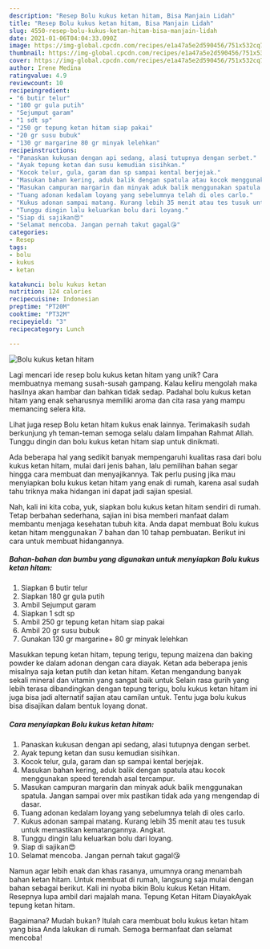 ```yaml
---
description: "Resep Bolu kukus ketan hitam, Bisa Manjain Lidah"
title: "Resep Bolu kukus ketan hitam, Bisa Manjain Lidah"
slug: 4550-resep-bolu-kukus-ketan-hitam-bisa-manjain-lidah
date: 2021-01-06T04:04:33.090Z
image: https://img-global.cpcdn.com/recipes/e1a47a5e2d590456/751x532cq70/bolu-kukus-ketan-hitam-foto-resep-utama.jpg
thumbnail: https://img-global.cpcdn.com/recipes/e1a47a5e2d590456/751x532cq70/bolu-kukus-ketan-hitam-foto-resep-utama.jpg
cover: https://img-global.cpcdn.com/recipes/e1a47a5e2d590456/751x532cq70/bolu-kukus-ketan-hitam-foto-resep-utama.jpg
author: Irene Medina
ratingvalue: 4.9
reviewcount: 10
recipeingredient:
- "6 butir telur"
- "180 gr gula putih"
- "Sejumput garam"
- "1 sdt sp"
- "250 gr tepung ketan hitam siap pakai"
- "20 gr susu bubuk"
- "130 gr margarine 80 gr minyak lelehkan"
recipeinstructions:
- "Panaskan kukusan dengan api sedang, alasi tutupnya dengan serbet."
- "Ayak tepung ketan dan susu kemudian sisihkan."
- "Kocok telur, gula, garam dan sp sampai kental berjejak."
- "Masukan bahan kering, aduk balik dengan spatula atau kocok menggunakan speed terendah asal tercampur."
- "Masukan campuran margarin dan minyak aduk balik menggunakan spatula. Jangan sampai over mix pastikan tidak ada yang mengendap di dasar."
- "Tuang adonan kedalam loyang yang sebelumnya telah di oles carlo."
- "Kukus adonan sampai matang. Kurang lebih 35 menit atau tes tusuk untuk memastikan kematangannya. Angkat."
- "Tunggu dingin lalu keluarkan bolu dari loyang."
- "Siap di sajikan😍"
- "Selamat mencoba. Jangan pernah takut gagal😘"
categories:
- Resep
tags:
- bolu
- kukus
- ketan

katakunci: bolu kukus ketan 
nutrition: 124 calories
recipecuisine: Indonesian
preptime: "PT20M"
cooktime: "PT32M"
recipeyield: "3"
recipecategory: Lunch

---
```



![Bolu kukus ketan hitam](https://img-global.cpcdn.com/recipes/e1a47a5e2d590456/751x532cq70/bolu-kukus-ketan-hitam-foto-resep-utama.jpg)

Lagi mencari ide resep bolu kukus ketan hitam yang unik? Cara membuatnya memang susah-susah gampang. Kalau keliru mengolah maka hasilnya akan hambar dan bahkan tidak sedap. Padahal bolu kukus ketan hitam yang enak seharusnya memiliki aroma dan cita rasa yang mampu memancing selera kita.

Lihat juga resep Bolu ketan hitam kukus enak lainnya. Terimakasih sudah berkunjung yh teman-teman semoga selalu dalam limpahan Rahmat Allah. Tunggu dingin dan bolu kukus ketan hitam siap untuk dinikmati.

Ada beberapa hal yang sedikit banyak mempengaruhi kualitas rasa dari bolu kukus ketan hitam, mulai dari jenis bahan, lalu pemilihan bahan segar hingga cara membuat dan menyajikannya. Tak perlu pusing jika mau menyiapkan bolu kukus ketan hitam yang enak di rumah, karena asal sudah tahu triknya maka hidangan ini dapat jadi sajian spesial.


Nah, kali ini kita coba, yuk, siapkan bolu kukus ketan hitam sendiri di rumah. Tetap berbahan sederhana, sajian ini bisa memberi manfaat dalam membantu menjaga kesehatan tubuh kita. Anda dapat membuat Bolu kukus ketan hitam menggunakan 7 bahan dan 10 tahap pembuatan. Berikut ini cara untuk membuat hidangannya.

<!--inarticleads1-->

##### Bahan-bahan dan bumbu yang digunakan untuk menyiapkan Bolu kukus ketan hitam:

1. Siapkan 6 butir telur
1. Siapkan 180 gr gula putih
1. Ambil Sejumput garam
1. Siapkan 1 sdt sp
1. Ambil 250 gr tepung ketan hitam siap pakai
1. Ambil 20 gr susu bubuk
1. Gunakan 130 gr margarine+ 80 gr minyak lelehkan


Masukkan tepung ketan hitam, tepung terigu, tepung maizena dan baking powder ke dalam adonan dengan cara diayak. Ketan ada beberapa jenis misalnya saja ketan putih dan ketan hitam. Ketan mengandung banyak sekali mineral dan vitamin yang sangat baik untuk Selain rasa gurih yang lebih terasa dibandingkan dengan tepung terigu, bolu kukus ketan hitam ini juga bisa jadi alternatif sajian atau camilan untuk. Tentu juga bolu kukus bisa disajikan dalam bentuk loyang donat. 

<!--inarticleads2-->

##### Cara menyiapkan Bolu kukus ketan hitam:

1. Panaskan kukusan dengan api sedang, alasi tutupnya dengan serbet.
1. Ayak tepung ketan dan susu kemudian sisihkan.
1. Kocok telur, gula, garam dan sp sampai kental berjejak.
1. Masukan bahan kering, aduk balik dengan spatula atau kocok menggunakan speed terendah asal tercampur.
1. Masukan campuran margarin dan minyak aduk balik menggunakan spatula. Jangan sampai over mix pastikan tidak ada yang mengendap di dasar.
1. Tuang adonan kedalam loyang yang sebelumnya telah di oles carlo.
1. Kukus adonan sampai matang. Kurang lebih 35 menit atau tes tusuk untuk memastikan kematangannya. Angkat.
1. Tunggu dingin lalu keluarkan bolu dari loyang.
1. Siap di sajikan😍
1. Selamat mencoba. Jangan pernah takut gagal😘


Namun agar lebih enak dan khas rasanya, umumnya orang menambah bahan ketan hitam. Untuk membuat di rumah, langsung saja mulai dengan bahan sebagai berikut. Kali ini nyoba bikin Bolu kukus Ketan Hitam. Resepnya lupa ambil dari majalah mana. Tepung Ketan Hitam DiayakAyak tepung ketan hitam. 

Bagaimana? Mudah bukan? Itulah cara membuat bolu kukus ketan hitam yang bisa Anda lakukan di rumah. Semoga bermanfaat dan selamat mencoba!
